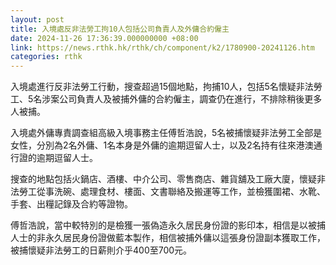 ```yaml
---
layout: post
title: 入境處反非法勞工拘10人包括公司負責人及外傭合約僱主
date: 2024-11-26 17:36:39.000000000 +08:00
link: https://news.rthk.hk/rthk/ch/component/k2/1780900-20241126.htm
categories: rthk
---
```


入境處進行反非法勞工行動，搜查超過15個地點，拘捕10人，包括5名懷疑非法勞工、5名涉案公司負責人及被捕外傭的合約僱主，調查仍在進行，不排除稍後更多人被捕。

入境處外傭專責調查組高級入境事務主任傅哲浩說，5名被捕懷疑非法勞工全部是女性，分別為2名外傭、1名本身是外傭的逾期逗留人士，以及2名持有往來港澳通行證的逾期逗留人士。

搜查的地點包括火鍋店、酒樓、中介公司、零售商店、雜貨舖及工廠大廈，懷疑非法勞工從事洗碗、處理食材、樓面、文書聯絡及搬運等工作，並檢獲圍裙、水靴、手套、出糧記錄及合約等證物。

傅哲浩說，當中較特別的是檢獲一張偽造永久居民身份證的影印本，相信是以被捕人士的非永久居民身份證做藍本製作，相信被捕外傭以這張身份證副本獲取工作，被捕懷疑非法勞工的日薪則介乎400至700元。
